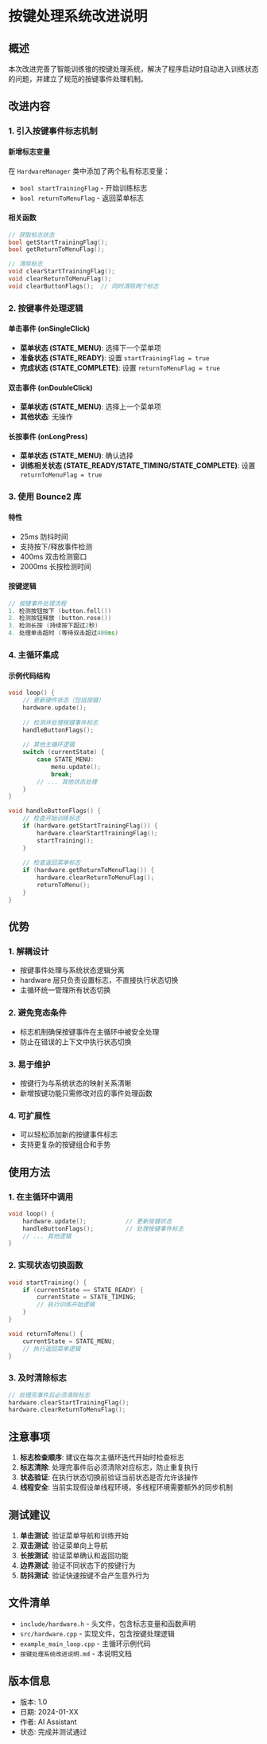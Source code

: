 # 按键处理系统改进说明

## 概述

本次改进完善了智能训练锥的按键处理系统，解决了程序启动时自动进入训练状态的问题，并建立了规范的按键事件处理机制。

## 改进内容

### 1. 引入按键事件标志机制

#### 新增标志变量
在 `HardwareManager` 类中添加了两个私有标志变量：
- `bool startTrainingFlag` - 开始训练标志
- `bool returnToMenuFlag` - 返回菜单标志

#### 相关函数
```cpp
// 获取标志状态
bool getStartTrainingFlag();
bool getReturnToMenuFlag();

// 清除标志
void clearStartTrainingFlag();
void clearReturnToMenuFlag();
void clearButtonFlags();  // 同时清除两个标志
```

### 2. 按键事件处理逻辑

#### 单击事件 (onSingleClick)
- **菜单状态 (STATE_MENU)**: 选择下一个菜单项
- **准备状态 (STATE_READY)**: 设置 `startTrainingFlag = true`
- **完成状态 (STATE_COMPLETE)**: 设置 `returnToMenuFlag = true`

#### 双击事件 (onDoubleClick)
- **菜单状态 (STATE_MENU)**: 选择上一个菜单项
- **其他状态**: 无操作

#### 长按事件 (onLongPress)
- **菜单状态 (STATE_MENU)**: 确认选择
- **训练相关状态 (STATE_READY/STATE_TIMING/STATE_COMPLETE)**: 设置 `returnToMenuFlag = true`

### 3. 使用 Bounce2 库

#### 特性
- 25ms 防抖时间
- 支持按下/释放事件检测
- 400ms 双击检测窗口
- 2000ms 长按检测时间

#### 按键逻辑
```cpp
// 按键事件处理流程
1. 检测按钮按下 (button.fell())
2. 检测按钮释放 (button.rose())
3. 检测长按 (持续按下超过2秒)
4. 处理单击超时 (等待双击超过400ms)
```

### 4. 主循环集成

#### 示例代码结构
```cpp
void loop() {
    // 更新硬件状态（包括按键）
    hardware.update();
    
    // 检测并处理按键事件标志
    handleButtonFlags();
    
    // 其他主循环逻辑
    switch (currentState) {
        case STATE_MENU:
            menu.update();
            break;
        // ... 其他状态处理
    }
}

void handleButtonFlags() {
    // 检查开始训练标志
    if (hardware.getStartTrainingFlag()) {
        hardware.clearStartTrainingFlag();
        startTraining();
    }
    
    // 检查返回菜单标志
    if (hardware.getReturnToMenuFlag()) {
        hardware.clearReturnToMenuFlag();
        returnToMenu();
    }
}
```

## 优势

### 1. 解耦设计
- 按键事件处理与系统状态逻辑分离
- hardware 层只负责设置标志，不直接执行状态切换
- 主循环统一管理所有状态切换

### 2. 避免竞态条件
- 标志机制确保按键事件在主循环中被安全处理
- 防止在错误的上下文中执行状态切换

### 3. 易于维护
- 按键行为与系统状态的映射关系清晰
- 新增按键功能只需修改对应的事件处理函数

### 4. 可扩展性
- 可以轻松添加新的按键事件标志
- 支持更复杂的按键组合和手势

## 使用方法

### 1. 在主循环中调用
```cpp
void loop() {
    hardware.update();           // 更新按键状态
    handleButtonFlags();         // 处理按键事件标志
    // ... 其他逻辑
}
```

### 2. 实现状态切换函数
```cpp
void startTraining() {
    if (currentState == STATE_READY) {
        currentState = STATE_TIMING;
        // 执行训练开始逻辑
    }
}

void returnToMenu() {
    currentState = STATE_MENU;
    // 执行返回菜单逻辑
}
```

### 3. 及时清除标志
```cpp
// 处理完事件后必须清除标志
hardware.clearStartTrainingFlag();
hardware.clearReturnToMenuFlag();
```

## 注意事项

1. **标志检查顺序**: 建议在每次主循环迭代开始时检查标志
2. **标志清除**: 处理完事件后必须清除对应标志，防止重复执行
3. **状态验证**: 在执行状态切换前验证当前状态是否允许该操作
4. **线程安全**: 当前实现假设单线程环境，多线程环境需要额外的同步机制

## 测试建议

1. **单击测试**: 验证菜单导航和训练开始
2. **双击测试**: 验证菜单向上导航
3. **长按测试**: 验证菜单确认和返回功能
4. **边界测试**: 验证不同状态下的按键行为
5. **防抖测试**: 验证快速按键不会产生意外行为

## 文件清单

- `include/hardware.h` - 头文件，包含标志变量和函数声明
- `src/hardware.cpp` - 实现文件，包含按键处理逻辑
- `example_main_loop.cpp` - 主循环示例代码
- `按键处理系统改进说明.md` - 本说明文档

## 版本信息

- 版本: 1.0
- 日期: 2024-01-XX
- 作者: AI Assistant
- 状态: 完成并测试通过

